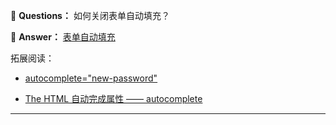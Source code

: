 🤔 **Questions：** 如何关闭表单自动填充？

🙋 **Answer：** [表单自动填充](https://developer.mozilla.org/zh-CN/docs/Web/Security/Securing_your_site/Turning_off_form_autocompletion)

拓展阅读：

- [autocomplete="new-password"](https://developer.mozilla.org/zh-CN/docs/Web/Security/Securing_your_site/Turning_off_form_autocompletion#%E4%BD%BF%E7%94%A8_autocompletenew-password_%E9%98%BB%E6%AD%A2%E8%87%AA%E5%8A%A8%E5%A1%AB%E5%85%85)

- [The HTML 自动完成属性 —— autocomplete](https://developer.mozilla.org/zh-CN/docs/Web/HTML/Attributes/autocomplete#browser_compatibility)

------

